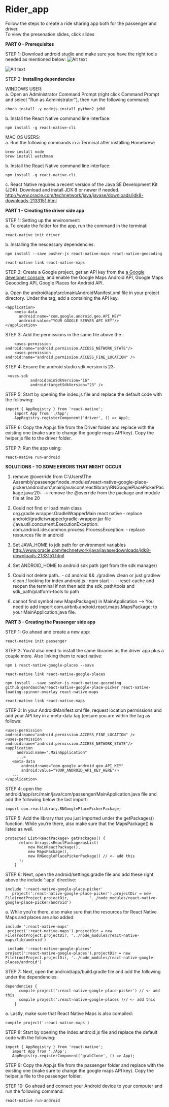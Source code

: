 # Rider_app

Follow the steps to create a ride sharing app both for the passenger and driver. </br> 
To view the presenation slides, click slides </br> 

<b> PART 0 - Prerequisites </b>  

STEP 1: Download android studio and make sure you have the right tools needed as mentioned below:
![Alt text](https://d2mxuefqeaa7sj.cloudfront.net/s_6E04D0395F3E9633E1AA8A9CFF9F8EA297AF4AA1392D072366B2CFB9DE43A3C7_1500610476380_Screen+Shot+2017-07-20+at+3.34.11+PM.png "Optional Title") 

![Alt text](https://blog.pusher.com/wp-content/uploads/2017/08/creating-ride-booking-app-react-native-pusher-sdk-tools.png
 "Optional Title")  
 
 STEP 2: <b>Installing dependencies</b> </br>

WINDOWS USER: </br>
a. Open an Administrator Command Prompt (right click Command Prompt and select "Run as Administrator"), then run the following command: 
```
choco install -y nodejs.install python2 jdk8 
``` 

b. Install the React Native command line interface: 
```
npm install -g react-native-cli 
```

MAC OS USERS: </br>
a. Run the following commands in a Terminal after installing Homebrew:  
```
brew install node
brew install watchman
``` 

b. Install the React Native command line interface:  
```
npm install -g react-native-cli
``` 
c. React Native requires a recent version of the Java SE Development Kit (JDK). Download and install JDK 8 or newer if needed. http://www.oracle.com/technetwork/java/javase/downloads/jdk8-downloads-2133151.html


<b> PART 1 - Creating the driver side app </b>  

STEP 1: Setting up the environment:  
   a. To create the folder for the app, run the command in the terminal:
``` 
react-native init driver
```   

   b. Installing the nescessary dependencies: 
``` 
npm install --save pusher-js react-native-maps react-native-geocoding
```
```
react-native link react-native-maps
```  

STEP 2: Create a Google project, get an API key from the [ a Google developer console](https://console.cloud.google.com/), and enable the Google Maps Android API,  Google Maps Geocoding API, Google Places for Android API.   
    
   a. Open the android\app\src\main\AndroidManifest.xml file in your project directory. Under the <application> tag, add a <meta-data> containing the API key.  
   
    <application>
        <meta-data
          android:name="com.google.android.geo.API_KEY"
          android:value="YOUR GOOGLE SERVER API KEY"/>
    </application>

STEP 3: Add the permissions in the same file above the <application>: 
``` 
    <uses-permission android:name="android.permission.ACCESS_NETWORK_STATE"/>
    <uses-permission android:name="android.permission.ACCESS_FINE_LOCATION" /> 
```
 
 
 STEP 4: Ensure the android studio sdk version is 23: 
 
 ```
  <uses-sdk
            android:minSdkVersion="16"
            android:targetSdkVersion="23" />
```  

STEP 5: Start by opening the index.js file and replace the default code with the following: 
```
import { AppRegistry } from 'react-native';
    import App from './App';
    AppRegistry.registerComponent('driver', () => App); 
 ```

STEP 6: Copy the App.js file from the Driver folder and replace with the existing one (make sure to change the google maps API key). Copy the helper.js file to the driver folder. 

STEP 7: Run the app using: 
```
react-native run-android 
``` 

<b>SOLUTIONS - TO SOME ERRORS THAT MIGHT OCCUR</b>  

1. remove @override from
C:\Users\The Assembly\passenger\node_modules\react-native-google-place-picker\android\src\main\java\com\reactlibrary\RNGooglePlacePickerPackage.java:20: --> remove the @override from the package and module file at line 20

2. Could not find or load main class org.gradle.wrapper.GradleWrapperMain react native - replace android/gradle/wrapper/gradle-wrapper.jar file
 /java.util.concurrent.ExecutionException: com.android.ide.common.process.ProcessException: - replace resources file in android 
 
3. Set JAVA_HOME to jdk path for environment variables
http://www.oracle.com/technetwork/java/javase/downloads/jdk8-downloads-2133151.html

4. Set ANDROID_HOME to android sdk path (get from the sdk manager) 

5. Could not delete path.. - cd android && ./gradlew clean or just gradlew clean
 / looking for index.android.js : npm start -- --reset-cache and reopen the terminal
if not then add the sdk_path/tools and sdk_path/platform-tools to path  

6. cannot find symbol new MapsPackage() in MainApplication --> You need to add import com.airbnb.android.react.maps.MapsPackage; to your MainApplication.java file. 


<b> PART 3 - Creating the Passenger side app</b> 
 
 STEP 1: Go ahead and create a new app: 
 ```
 react-native init passenger 
 ```
 
 STEP 2: You’d also need to install the same libraries as the driver app plus a couple more. Also linking them to react native: 
 ```
 npm i react-native-google-places --save
 
react-native link react-native-google-places

 npm install --save pusher-js react-native-geocoding github:geordasche/react-native-google-place-picker react-native-loading-spinner-overlay react-native-maps  
 
 react-native link react-native-maps
 ```  
 
 STEP 3: In your AndroidManifest.xml file, request location permissions and add your API key in a meta-data tag (ensure you are within the <application> tag as follows: 
 ```
 <uses-permission android:name="android.permission.ACCESS_FINE_LOCATION" /> 
<uses-permission android:name="android.permission.ACCESS_NETWORK_STATE"/>
<application
      android:name=".MainApplication"
      ...>
	<meta-data
		android:name="com.google.android.geo.API_KEY"
		android:value="YOUR_ANDROID_API_KEY_HERE"/>
	...
</application> 
 ```

STEP 4: open the android/app/src/main/java/com/passenger/MainApplication.java file and add the following below the last import: 
```
import com.reactlibrary.RNGooglePlacePickerPackage; 
```

STEP 5: Add the library that you just imported under the getPackages() function. While you’re there, also make sure that the MapsPackage() is listed as well.
```
protected List<ReactPackage> getPackages() {
      return Arrays.<ReactPackage>asList(
          new MainReactPackage(),
          new MapsPackage(),
          new RNGooglePlacePickerPackage() // <- add this
      );
    } 
 ``` 
 
 STEP 6: Next, open the android/settings.gradle file and add these right above the include ':app' directive: 
 ```
 include ':react-native-google-place-picker'
    project(':react-native-google-place-picker').projectDir = new File(rootProject.projectDir,         '../node_modules/react-native-google-place-picker/android') 
```
   a. While you’re there, also make sure that the resources for React Native Maps and places are also added: 
   ```
   include ':react-native-maps'
    project(':react-native-maps').projectDir = new File(rootProject.projectDir, '../node_modules/react-native-maps/lib/android') 
    
    include ':react-native-google-places'
project(':react-native-google-places').projectDir = new File(rootProject.projectDir, '../node_modules/react-native-google-places/android')
```
 
STEP 7: Next, open the android/app/build.gradle file and add the following under the dependencies: 
```
dependencies {
      compile project(':react-native-google-place-picker') // <- add this 
      compile project(':react-native-google-places')// <- add this 
    } 
```
   a. Lastly, make sure that React Native Maps is also compiled: 
   ```
   compile project(':react-native-maps')
   ```
 
 STEP 8: Start by opening the index.android.js file and replace the default code with the following:
 ```
 import { AppRegistry } from 'react-native';
    import App from './App';
    AppRegistry.registerComponent('grabClone', () => App);
 ```
 
STEP 9: Copy the App.js file from the passenger folder and replace with the existing one (make sure to change the google maps API key). Copy the helper.js file to the passenger folder.  

STEP 10: Go ahead and connect your Android device to your computer and run the following command:
```
react-native run-android 
```



